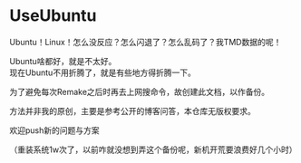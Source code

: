 # UseUbuntu
Ubuntu！Linux！怎么没反应？怎么闪退了？怎么乱码了？我TMD数据的呢！

Ubuntu啥都好，就是不太好。  
现在Ubuntu不用折腾了，就是有些地方得折腾一下。

为了避免每次Remake之后时再去上网搜命令，故创建此文档，以作备份。

方法并非我的原创，主要是参考公开的博客问答，本仓库无版权要求。

欢迎push新的问题与方案

（重装系统1w次了，以前咋就没想到弄这个备份呢，新机开荒要浪费好几个小时）
